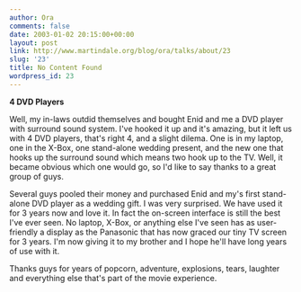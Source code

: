 ```yaml
---
author: Ora
comments: false
date: 2003-01-02 20:15:00+00:00
layout: post
link: http://www.martindale.org/blog/ora/talks/about/23
slug: '23'
title: No Content Found
wordpress_id: 23
---
```


**4 DVD Players**
  
Well, my in-laws outdid themselves and bought Enid and me a DVD player with surround sound system. I've hooked it up and it's amazing, but it left us with 4 DVD players, that's right 4, and a slight dilema. One is in my laptop, one in the X-Box, one stand-alone wedding present, and the new one that hooks up the surround sound which means two hook up to the TV. Well, it became obvious which one would go, so I'd like to say thanks to a great group of guys. 
  

  
Several guys pooled their money and purchased Enid and my's first stand-alone DVD player as a wedding gift. I was very surprised. We have used it for 3 years now and love it. In fact the on-screen interface is still the best I've ever seen. No laptop, X-Box, or anything else I've seen has as user-friendly a display as the Panasonic that has now graced our tiny TV screen for 3 years. I'm now giving it to my brother and I hope he'll have long years of use with it.
  

  
Thanks guys for years of popcorn, adventure, explosions, tears, laughter and everything else that's part of the movie experience.
